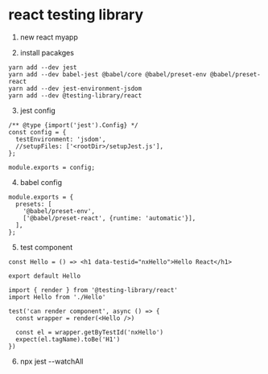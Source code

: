 # react testing library

1. new react myapp

2. install pacakges
```
yarn add --dev jest
yarn add --dev babel-jest @babel/core @babel/preset-env @babel/preset-react
yarn add --dev jest-environment-jsdom
yarn add --dev @testing-library/react 
```

3. jest config
```
/** @type {import('jest').Config} */
const config = {
  testEnvironment: 'jsdom',
  //setupFiles: ['<rootDir>/setupJest.js'],
};

module.exports = config;
```

4. babel config
```
module.exports = {
  presets: [
    '@babel/preset-env',
    ['@babel/preset-react', {runtime: 'automatic'}],
  ],
};
```

5. test component
```
const Hello = () => <h1 data-testid="nxHello">Hello React</h1>

export default Hello
```

```
import { render } from '@testing-library/react'
import Hello from './Hello'

test('can render component', async () => {
  const wrapper = render(<Hello />)

  const el = wrapper.getByTestId('nxHello')
  expect(el.tagName).toBe('H1')
})
```

6. npx jest --watchAll

